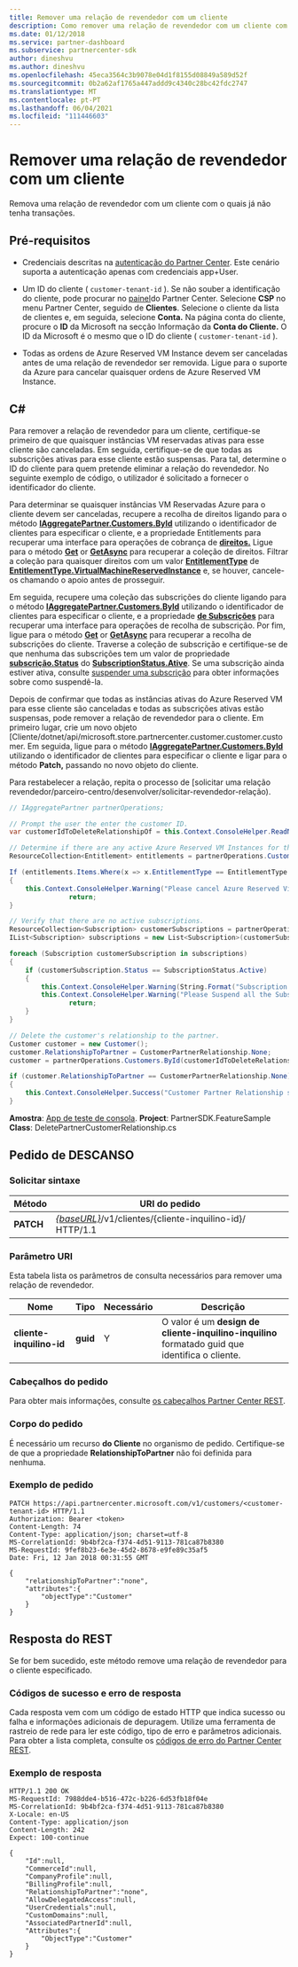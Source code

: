 ```yaml
---
title: Remover uma relação de revendedor com um cliente
description: Como remover uma relação de revendedor com um cliente com o qual já não tem transações.
ms.date: 01/12/2018
ms.service: partner-dashboard
ms.subservice: partnercenter-sdk
author: dineshvu
ms.author: dineshvu
ms.openlocfilehash: 45eca3564c3b9078e04d1f8155d08849a589d52f
ms.sourcegitcommit: 0b2a62af1765a447addd9c4340c28bc42fdc2747
ms.translationtype: MT
ms.contentlocale: pt-PT
ms.lasthandoff: 06/04/2021
ms.locfileid: "111446603"
---
```

# <a name="remove-a-reseller-relationship-with-a-customer"></a>Remover uma relação de revendedor com um cliente

Remova uma relação de revendedor com um cliente com o quais já não tenha transações.

## <a name="prerequisites"></a>Pré-requisitos

- Credenciais descritas na [autenticação do Partner Center](partner-center-authentication.md). Este cenário suporta a autenticação apenas com credenciais app+User.

- Um ID do cliente ( `customer-tenant-id` ). Se não souber a identificação do cliente, pode procurar no [painel](https://partner.microsoft.com/dashboard)do Partner Center. Selecione **CSP** no menu Partner Center, seguido de **Clientes**. Selecione o cliente da lista de clientes e, em seguida, selecione **Conta.** Na página conta do cliente, procure o **ID** da Microsoft na secção Informação da **Conta do Cliente.** O ID da Microsoft é o mesmo que o ID do cliente ( `customer-tenant-id` ).

- Todas as ordens de Azure Reserved VM Instance devem ser canceladas antes de uma relação de revendedor ser removida. Ligue para o suporte da Azure para cancelar quaisquer ordens de Azure Reserved VM Instance.

## <a name="c"></a>C\#

Para remover a relação de revendedor para um cliente, certifique-se primeiro de que quaisquer instâncias VM reservadas ativas para esse cliente são canceladas. Em seguida, certifique-se de que todas as subscrições ativas para esse cliente estão suspensas. Para tal, determine o ID do cliente para quem pretende eliminar a relação do revendedor. No seguinte exemplo de código, o utilizador é solicitado a fornecer o identificador do cliente.

Para determinar se quaisquer instâncias VM Reservadas Azure para o cliente devem ser canceladas, recupere a recolha de direitos ligando para o método [**IAggregatePartner.Customers.ById**](/dotnet/api/microsoft.store.partnercenter.customers.icustomercollection.byid) utilizando o identificador de clientes para especificar o cliente, e a propriedade Entitlements para recuperar uma interface para operações de cobrança de [**direitos.**](/dotnet/api/microsoft.store.partnercenter.customers.icustomer.subscriptions) Ligue para o método [**Get**](/dotnet/api/microsoft.store.partnercenter.subscriptions.isubscriptioncollection.get) or [**GetAsync**](/dotnet/api/microsoft.store.partnercenter.subscriptions.isubscriptioncollection.getasync) para recuperar a coleção de direitos. Filtrar a coleção para quaisquer direitos com um valor [**EntitlementType**](entitlement-resources.md#entitlementtype) de [**EntitlementType.VirtualMachineReservedInstance**](entitlement-resources.md#entitlementtype) e, se houver, cancele-os chamando o apoio antes de prosseguir.

Em seguida, recupere uma coleção das subscrições do cliente ligando para o método [**IAggregatePartner.Customers.ById**](/dotnet/api/microsoft.store.partnercenter.customers.icustomercollection.byid) utilizando o identificador de clientes para especificar o cliente, e a propriedade [**de Subscrições**](/dotnet/api/microsoft.store.partnercenter.customers.icustomer.subscriptions) para recuperar uma interface para operações de recolha de subscrição. Por fim, ligue para o método [**Get**](/dotnet/api/microsoft.store.partnercenter.subscriptions.isubscriptioncollection.get) or [**GetAsync**](/dotnet/api/microsoft.store.partnercenter.subscriptions.isubscriptioncollection.getasync) para recuperar a recolha de subscrições do cliente. Traverse a coleção de subscrição e certifique-se de que nenhuma das subscrições tem um valor de propriedade [**subscrição.Status**](/dotnet/api/microsoft.store.partnercenter.models.subscriptions.subscription.status) do [**SubscriptionStatus.Ative**](/dotnet/api/microsoft.store.partnercenter.models.subscriptions.subscriptionstatus). Se uma subscrição ainda estiver ativa, consulte [suspender uma subscrição](suspend-a-subscription.md) para obter informações sobre como suspendê-la.

Depois de confirmar que todas as instâncias ativas do Azure Reserved VM para esse cliente são canceladas e todas as subscrições ativas estão suspensas, pode remover a relação de revendedor para o cliente. Em primeiro lugar, crie um novo objeto [Cliente/dotnet/api/microsoft.store.partnercenter.customer.customer.customer. [](/dotnet/api/microsoft.store.partnercenter.models.customers.customerpartnerrelationship) Em seguida, ligue para o método [**IAggregatePartner.Customers.ById**](/dotnet/api/microsoft.store.partnercenter.customers.icustomercollection.byid) utilizando o identificador de clientes para especificar o cliente e ligar para o método **Patch,** passando no novo objeto do cliente.

Para restabelecer a relação, repita o processo de [solicitar uma relação revendedor/parceiro-centro/desenvolver/solicitar-revendedor-relação).

``` csharp
// IAggregatePartner partnerOperations;

// Prompt the user the enter the customer ID.
var customerIdToDeleteRelationshipOf = this.Context.ConsoleHelper.ReadNonEmptyString("Please enter the ID of the customer you want to delete the relationship with", "The customer ID can't be empty");

// Determine if there are any active Azure Reserved VM Instances for this customer.
ResourceCollection<Entitlement> entitlements = partnerOperations.Customers.ById(customerIdToDeleteRelationshipOf).Entitlements.Get();

If (entitlements.Items.Where(x => x.EntitlementType == EntitlementType.VirtualMachineReservedInstance).Any())
{
    this.Context.ConsoleHelper.Warning("Please cancel Azure Reserved Virtual Machine Instance orders through support and try again. Aborting the delete customer relationship operation");
               return;
}

// Verify that there are no active subscriptions.
ResourceCollection<Subscription> customerSubscriptions = partnerOperations.Customers.ById(customerIdToDeleteRelationshipOf).Subscriptions.Get();
IList<Subscription> subscriptions = new List<Subscription>(customerSubscriptions.Items);

foreach (Subscription customerSubscription in subscriptions)
{
    if (customerSubscription.Status == SubscriptionStatus.Active)
    {
        this.Context.ConsoleHelper.Warning(String.Format("Subscription with ID :{0}  OfferName: {1} cannot be in active state, ", customerSubscription.Id, customerSubscription.OfferName));
        this.Context.ConsoleHelper.Warning("Please Suspend all the Subscriptions and try again. Aborting the delete customer relationship operation");
               return;
    }
}

// Delete the customer's relationship to the partner.
Customer customer = new Customer();
customer.RelationshipToPartner = CustomerPartnerRelationship.None;
customer = partnerOperations.Customers.ById(customerIdToDeleteRelationshipOf).Patch(customer);

if (customer.RelationshipToPartner == CustomerPartnerRelationship.None)
{
    this.Context.ConsoleHelper.Success("Customer Partner Relationship successfully deleted");
}
```

**Amostra**: [App de teste de consola](console-test-app.md). **Project**: PartnerSDK.FeatureSample **Class**: DeletePartnerCustomerRelationship.cs

## <a name="rest-request"></a>Pedido de DESCANSO

### <a name="request-syntax"></a>Solicitar sintaxe

| Método     | URI do pedido                                                                                                                           |
|------------|---------------------------------------------------------------------------------------------------------------------------------------|
| **PATCH**  | [*{baseURL}*](partner-center-rest-urls.md)/v1/clientes/{cliente-inquilino-id}/ HTTP/1.1 |

### <a name="uri-parameter"></a>Parâmetro URI

Esta tabela lista os parâmetros de consulta necessários para remover uma relação de revendedor.

| Nome                   | Tipo     | Necessário | Descrição                                                                        |
|------------------------|----------|----------|------------------------------------------------------------------------------------|
| **cliente-inquilino-id** | **guid** | Y        | O valor é um **design de cliente-inquilino-inquilino** formatado guid que identifica o cliente. |

### <a name="request-headers"></a>Cabeçalhos do pedido

Para obter mais informações, consulte [os cabeçalhos Partner Center REST](headers.md).

### <a name="request-body"></a>Corpo do pedido

É necessário um recurso **do Cliente** no organismo de pedido. Certifique-se de que a propriedade **RelationshipToPartner** não foi definida para nenhuma.

### <a name="request-example"></a>Exemplo de pedido

```http
PATCH https://api.partnercenter.microsoft.com/v1/customers/<customer-tenant-id> HTTP/1.1
Authorization: Bearer <token>
Content-Length: 74
Content-Type: application/json; charset=utf-8
MS-CorrelationId: 9b4bf2ca-f374-4d51-9113-781ca87b8380
MS-RequestId: 9fef8b23-6e3e-45d2-8678-e9fe89c35af5
Date: Fri, 12 Jan 2018 00:31:55 GMT

{
    "relationshipToPartner":"none",
    "attributes":{
        "objectType":"Customer"
    }
}
```

## <a name="rest-response"></a>Resposta do REST

Se for bem sucedido, este método remove uma relação de revendedor para o cliente especificado.

### <a name="response-success-and-error-codes"></a>Códigos de sucesso e erro de resposta

Cada resposta vem com um código de estado HTTP que indica sucesso ou falha e informações adicionais de depuragem. Utilize uma ferramenta de rastreio de rede para ler este código, tipo de erro e parâmetros adicionais. Para obter a lista completa, consulte os [códigos de erro do Partner Center REST](error-codes.md).

### <a name="response-example"></a>Exemplo de resposta

```http
HTTP/1.1 200 OK
MS-RequestId: 7988dde4-b516-472c-b226-6d53fb18f04e
MS-CorrelationId: 9b4bf2ca-f374-4d51-9113-781ca87b8380
X-Locale: en-US
Content-Type: application/json
Content-Length: 242
Expect: 100-continue

{
    "Id":null,
    "CommerceId":null,
    "CompanyProfile":null,
    "BillingProfile":null,
    "RelationshipToPartner":"none",
    "AllowDelegatedAccess":null,
    "UserCredentials":null,
    "CustomDomains":null,
    "AssociatedPartnerId":null,
    "Attributes":{
        "ObjectType":"Customer"
    }
}
```
